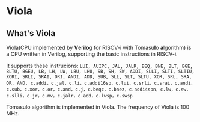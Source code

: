 # Viola

## What's Viola
Viola(CPU implemented by **V**er**i**l**o**g for RISCV-i with Tomasu**l**o **a**lgorithm) is a CPU written in Verilog, supporting the basic instructions in RISCV-i.

It supports these instrucions:
`LUI, AUIPC, JAL, JALR, BEQ, BNE, BLT, BGE, BLTU, BGEU, LB, LH, LW, LBU, LHU, SB, SH, SW, ADDI, SLLI, SLTI, SLTIU, XORI, SRLI, SRAI, ORI, ANDI, ADD, SUB, SLL, SLT, SLTU, XOR, SRL, SRA, OR, AND, c.addi，c.jal，c.li，c.addi16sp，c.lui，c.srli，c.srai，c.andi，c.sub，c.xor，c.or，c.and，c.j，c.beqz，c.bnez，c.addi4spn，c.lw，c.sw，c.slli，c.jr，c.mv，c.jalr，c.add，c.lwsp，c.swsp`

Tomasulo algorithm is implemented in Viola. The frequency of Viola is 100 MHz.
